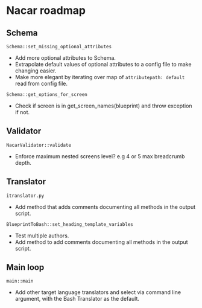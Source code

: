 # Nacar roadmap

## Schema
`Schema::set_missing_optional_attributes`
- Add more optional attributes to Schema.
- Extrapolate default values of optional attributes to a config file to make changing easier.
- Make more elegant by iterating over map of `attributepath: default` read from config file.

`Schema::get_options_for_screen`  
- Check if screen is in get_screen_names(blueprint) and throw exception if not.


## Validator
`NacarValidator::validate`  
- Enforce maximum nested screens level? e.g 4 or 5 max breadcrumb depth.


## Translator

`itranslator.py`  
- Add method that adds comments documenting all methods in the output script.

`BlueprintToBash::set_heading_template_variables`
- Test multiple authors.
- Add method to add comments documenting all methods in the output script.


## Main loop
`main::main`
- Add other target language translators and select via command line argument, with the Bash Translator as the default.
